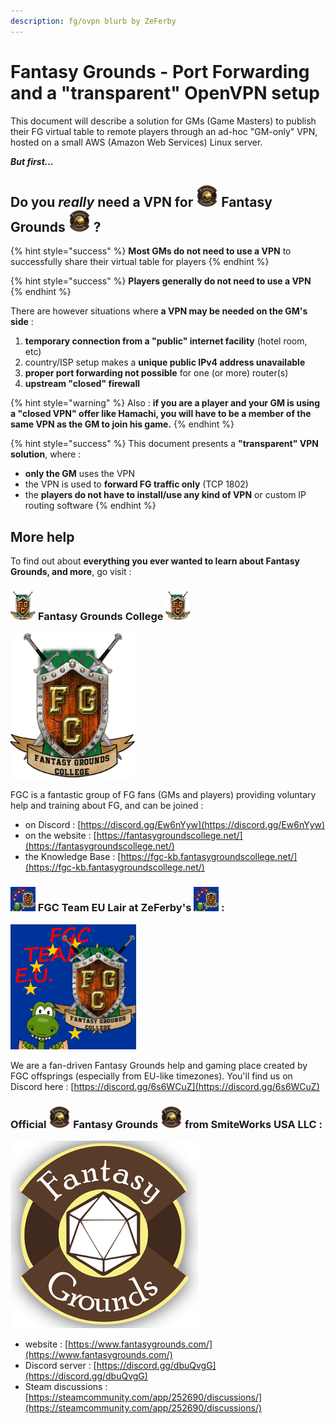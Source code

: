 ```yaml
---
description: fg/ovpn blurb by ZeFerby
---
```


# Fantasy Grounds - Port Forwarding and a "transparent" OpenVPN setup

This document will describe a solution for GMs \(Game Masters\) to publish their FG virtual table to remote players through an ad-hoc "GM-only" VPN, hosted on a small AWS \(Amazon Web Services\) Linux server.

_**But first...**_

## Do you _really_ need a VPN for ![](.gitbook/assets/fg35.png) Fantasy Grounds ![](.gitbook/assets/fg35.png) ?

{% hint style="success" %}
**Most GMs do not need to use a VPN** to successfully share their virtual table for players
{% endhint %}

{% hint style="success" %}
**Players generally do not need to use a VPN**
{% endhint %}

There are however situations where **a VPN may be needed on the GM's side** :

1. **temporary connection from a "public" internet facility** \(hotel room, etc\)
2. country/ISP setup makes a **unique public IPv4 address unavailable**
3. **proper port forwarding not possible** for one \(or more\) router\(s\)
4. **upstream "closed" firewall**

{% hint style="warning" %}
Also : **if you are a player and your GM is using a "closed VPN" offer like Hamachi, you will have to be a member of the same VPN as the GM to join his game.**
{% endhint %}

{% hint style="success" %}
This document presents a **"transparent" VPN solution**, where :

* **only the GM** uses the VPN
* the VPN is used to **forward FG traffic only** \(TCP 1802\)
* the **players do not have to install/use any kind of VPN** or custom IP routing software
{% endhint %}

## More help

To find out about **everything you ever wanted to learn about Fantasy Grounds, and more**, go visit :

### ![](.gitbook/assets/fgc-banner_w40.png) **Fantasy Grounds College** ![](.gitbook/assets/fgc-banner_w40.png) 

![](.gitbook/assets/fgc-banner_w200.png)

FGC is a fantastic group of FG fans \(GMs and players\) providing voluntary help and training about FG, and can be joined :

* on Discord : [https://discord.gg/Ew6nYyw](https://discord.gg/Ew6nYyw)
* on the website : [https://fantasygroundscollege.net/](https://fantasygroundscollege.net/)
* the Knowledge Base : [https://fgc-kb.fantasygroundscollege.net/](https://fgc-kb.fantasygroundscollege.net/)



### ![](.gitbook/assets/teameutransition40.png) FGC Team EU Lair at ZeFerby's ![](.gitbook/assets/teameutransition40.png) :

![](.gitbook/assets/teameutransition200.png)

We are a fan-driven Fantasy Grounds help and gaming place created by FGC offsprings \(especially from EU-like timezones\).  You'll find us on Discord here : [https://discord.gg/6s6WCuZ](https://discord.gg/6s6WCuZ)



### Official ![](.gitbook/assets/fg35.png) **Fantasy Grounds** ![](.gitbook/assets/fg35.png) from **SmiteWorks** USA LLC :

![](.gitbook/assets/fantasy-grounds.png)

* website : [https://www.fantasygrounds.com/](https://www.fantasygrounds.com/)
* Discord server : [https://discord.gg/dbuQvgG](https://discord.gg/dbuQvgG)
* Steam discussions : [https://steamcommunity.com/app/252690/discussions/](https://steamcommunity.com/app/252690/discussions/)



